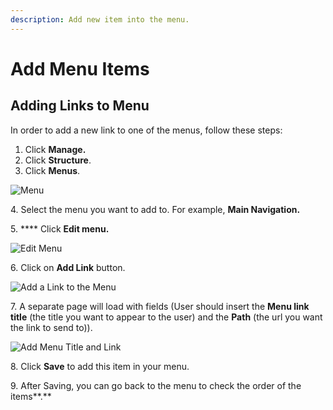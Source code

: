 ```yaml
---
description: Add new item into the menu.
---
```


# Add Menu Items

## **Adding Links to Menu**

In order to add a new link to one of the menus, follow these steps:&#x20;

1. Click **Manage.**
2. Click **Structure**.
3. Click **Menus**.

![Menu](<../../../.gitbook/assets/Menus \_ varbase9003d1 (1).png>)

4\. Select the menu you want to add to. For example, **Main Navigation.**

5\. **** Click **Edit menu.**

![Edit Menu](<../../../.gitbook/assets/Menus \_ varbase9003d1 (2).png>)

6\. Click on **Add Link** button.

![Add a Link to the Menu](<../../../.gitbook/assets/Edit menu Main navigation \_ varbase9003d1.png>)

7\. A separate page will load with fields (User should insert the **Menu link title** (the title you want to appear to the user) and the **Path** (the url you want the link to send to)).

![Add Menu Title and Link](<../../../.gitbook/assets/Add menu link \_ varbase9003d1 (1) (1).png>)

8\. Click **Save** to add this item in your menu.

9\. After Saving, you can go back to the menu to check the order of the items**.**


